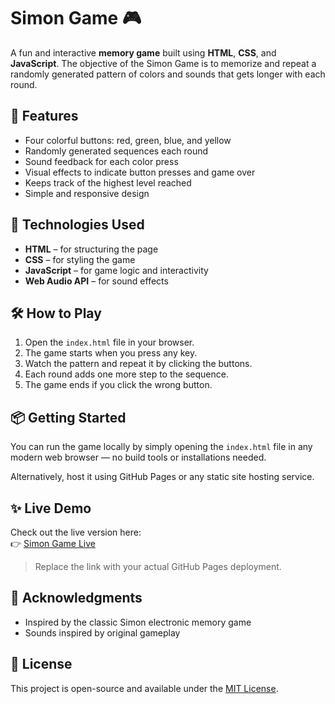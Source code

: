 # Simon Game 🎮

A fun and interactive **memory game** built using **HTML**, **CSS**, and **JavaScript**. The objective of the Simon Game is to memorize and repeat a randomly generated pattern of colors and sounds that gets longer with each round.

## 🎯 Features

- Four colorful buttons: red, green, blue, and yellow
- Randomly generated sequences each round
- Sound feedback for each color press
- Visual effects to indicate button presses and game over
- Keeps track of the highest level reached
- Simple and responsive design

## 🚀 Technologies Used

- **HTML** – for structuring the page
- **CSS** – for styling the game
- **JavaScript** – for game logic and interactivity
- **Web Audio API** – for sound effects


## 🛠️ How to Play

1. Open the `index.html` file in your browser.
2. The game starts when you press any key.
3. Watch the pattern and repeat it by clicking the buttons.
4. Each round adds one more step to the sequence.
5. The game ends if you click the wrong button.

## 📦 Getting Started

You can run the game locally by simply opening the `index.html` file in any modern web browser — no build tools or installations needed.

Alternatively, host it using GitHub Pages or any static site hosting service.

## ✨ Live Demo

Check out the live version here:  
👉 [Simon Game Live](https://mayankkk04.github.io/Simon-game/)  
> Replace the link with your actual GitHub Pages deployment.

## 🙌 Acknowledgments

- Inspired by the classic Simon electronic memory game
- Sounds inspired by original gameplay

## 📄 License

This project is open-source and available under the [MIT License](LICENSE).


